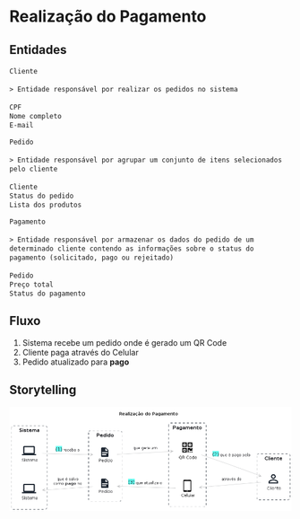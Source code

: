 # Realização do Pagamento

## Entidades

```
Cliente

> Entidade responsável por realizar os pedidos no sistema

CPF
Nome completo
E-mail
```

```
Pedido

> Entidade responsável por agrupar um conjunto de itens selecionados pelo cliente

Cliente
Status do pedido
Lista dos produtos
```

```
Pagamento

> Entidade responsável por armazenar os dados do pedido de um determinado cliente contendo as informações sobre o status do pagamento (solicitado, pago ou rejeitado)

Pedido
Preço total
Status do pagamento
```

## Fluxo

1. Sistema recebe um pedido onde é gerado um QR Code
2. Cliente paga através do Celular
3. Pedido atualizado para **pago**

## Storytelling

![fluxo_storytelling](./realizacao_pagamento.png)
